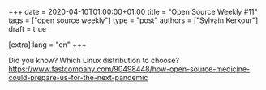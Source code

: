 +++
date = 2020-04-10T01:00:00+01:00
title = "Open Source Weekly #11"
tags = ["open source weekly"]
type = "post"
authors = ["Sylvain Kerkour"]
draft = true

[extra]
lang = "en"
+++


Did you know?
Which Linux distribution to choose?
https://www.fastcompany.com/90498448/how-open-source-medicine-could-prepare-us-for-the-next-pandemic
